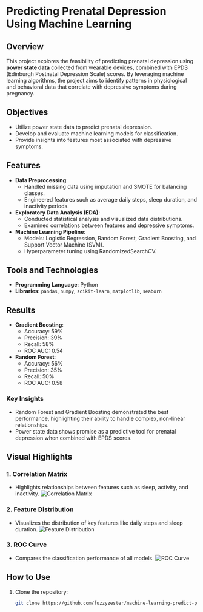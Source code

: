 # Predicting Prenatal Depression Using Machine Learning

## Overview
This project explores the feasibility of predicting prenatal depression using **power state data** collected from wearable devices, combined with EPDS (Edinburgh Postnatal Depression Scale) scores. By leveraging machine learning algorithms, the project aims to identify patterns in physiological and behavioral data that correlate with depressive symptoms during pregnancy.

## Objectives
- Utilize power state data to predict prenatal depression.
- Develop and evaluate machine learning models for classification.
- Provide insights into features most associated with depressive symptoms.

## Features
- **Data Preprocessing**:
  - Handled missing data using imputation and SMOTE for balancing classes.
  - Engineered features such as average daily steps, sleep duration, and inactivity periods.
- **Exploratory Data Analysis (EDA)**:
  - Conducted statistical analysis and visualized data distributions.
  - Examined correlations between features and depressive symptoms.
- **Machine Learning Pipeline**:
  - Models: Logistic Regression, Random Forest, Gradient Boosting, and Support Vector Machine (SVM).
  - Hyperparameter tuning using RandomizedSearchCV.

## Tools and Technologies
- **Programming Language**: Python
- **Libraries**: `pandas`, `numpy`, `scikit-learn`, `matplotlib`, `seaborn`

## Results
- **Gradient Boosting**:
  - Accuracy: 59%
  - Precision: 39%
  - Recall: 58%
  - ROC AUC: 0.54
- **Random Forest**:
  - Accuracy: 56%
  - Precision: 35%
  - Recall: 50%
  - ROC AUC: 0.58

### Key Insights
- Random Forest and Gradient Boosting demonstrated the best performance, highlighting their ability to handle complex, non-linear relationships.
- Power state data shows promise as a predictive tool for prenatal depression when combined with EPDS scores.

## Visual Highlights
### 1. **Correlation Matrix**
- Highlights relationships between features such as sleep, activity, and inactivity.
![Correlation Matrix](https://raw.githubusercontent.com/fuzzyzester/machine-learning-predict-prenatal-depression/main/screenshots/correlation-matrix.png)

### 2. **Feature Distribution**
- Visualizes the distribution of key features like daily steps and sleep duration.
![Feature Distribution](https://raw.githubusercontent.com/fuzzyzester/machine-learning-predict-prenatal-depression/main/screenshots/feature-distribution.png)

### 3. **ROC Curve**
- Compares the classification performance of all models.
![ROC Curve](https://raw.githubusercontent.com/fuzzyzester/machine-learning-predict-prenatal-depression/main/screenshots/roc-curve.png)

## How to Use
1. Clone the repository:
   ```bash
   git clone https://github.com/fuzzyzester/machine-learning-predict-prenatal-depression.git
